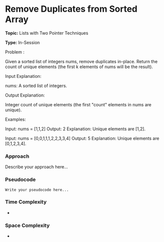 # Remove Duplicates from Sorted Array
**Topic:** Lists with Two Pointer Techniques

**Type:** In-Session


Problem :

 Given a sorted list of integers nums, remove duplicates in-place. Return the count of unique elements (the first k elements of nums will be the result). 

Input Explanation: 

nums: A sorted list of integers. 

Output Explanation: 

Integer count of unique elements (the first "count" elements in nums are unique). 

Examples: 

Input: nums = [1,1,2] 
Output: 2 
Explanation: Unique elements are [1,2]. 
 

Input: nums = [0,0,1,1,1,2,2,3,3,4] 
Output: 5 
Explanation: Unique elements are [0,1,2,3,4]. 
 

### Approach
Describe your approach here...

### Pseudocode
```
Write your pseudocode here...
```

### Time Complexity
- 

### Space Complexity
- 
